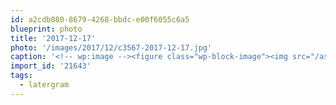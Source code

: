 ```yaml
---
id: a2cdb080-8679-4268-bbdc-e00f6055c6a5
blueprint: photo
title: '2017-12-17'
photo: '/images/2017/12/c3567-2017-12-17.jpg'
caption: '<!-- wp:image --><figure class="wp-block-image"><img src="/assets/images/2017/12/c3567-2017-12-17.jpg" /></figure><!-- /wp:image --><!-- wp:paragraph --><p>Last chair #latergram</p><!-- /wp:paragraph -->'
import_id: '21643'
tags:
  - latergram
---
```

